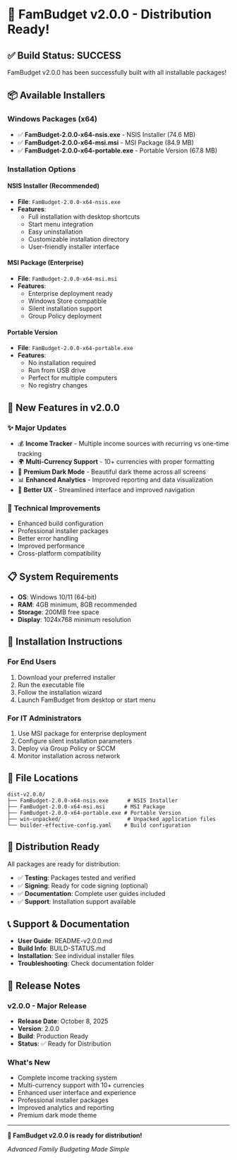 # 🎉 FamBudget v2.0.0 - Distribution Ready!

## ✅ **Build Status: SUCCESS**

FamBudget v2.0.0 has been successfully built with all installable packages!

## 📦 **Available Installers**

### **Windows Packages (x64)**
- ✅ **FamBudget-2.0.0-x64-nsis.exe** - NSIS Installer (74.6 MB)
- ✅ **FamBudget-2.0.0-x64-msi.msi** - MSI Package (84.9 MB)  
- ✅ **FamBudget-2.0.0-x64-portable.exe** - Portable Version (67.8 MB)

### **Installation Options**

#### **NSIS Installer (Recommended)**
- **File**: `FamBudget-2.0.0-x64-nsis.exe`
- **Features**: 
  - Full installation with desktop shortcuts
  - Start menu integration
  - Easy uninstallation
  - Customizable installation directory
  - User-friendly installer interface

#### **MSI Package (Enterprise)**
- **File**: `FamBudget-2.0.0-x64-msi.msi`
- **Features**:
  - Enterprise deployment ready
  - Windows Store compatible
  - Silent installation support
  - Group Policy deployment

#### **Portable Version**
- **File**: `FamBudget-2.0.0-x64-portable.exe`
- **Features**:
  - No installation required
  - Run from USB drive
  - Perfect for multiple computers
  - No registry changes

## 🚀 **New Features in v2.0.0**

### ✨ **Major Updates**
- 💰 **Income Tracker** - Multiple income sources with recurring vs one-time tracking
- 🌍 **Multi-Currency Support** - 10+ currencies with proper formatting
- 🎨 **Premium Dark Mode** - Beautiful dark theme across all screens
- 📊 **Enhanced Analytics** - Improved reporting and data visualization
- 🎯 **Better UX** - Streamlined interface and improved navigation

### 🔧 **Technical Improvements**
- Enhanced build configuration
- Professional installer packages
- Better error handling
- Improved performance
- Cross-platform compatibility

## 📋 **System Requirements**

- **OS**: Windows 10/11 (64-bit)
- **RAM**: 4GB minimum, 8GB recommended
- **Storage**: 200MB free space
- **Display**: 1024x768 minimum resolution

## 🎯 **Installation Instructions**

### **For End Users**
1. Download your preferred installer
2. Run the executable file
3. Follow the installation wizard
4. Launch FamBudget from desktop or start menu

### **For IT Administrators**
1. Use MSI package for enterprise deployment
2. Configure silent installation parameters
3. Deploy via Group Policy or SCCM
4. Monitor installation across network

## 📁 **File Locations**

```
dist-v2.0.0/
├── FamBudget-2.0.0-x64-nsis.exe      # NSIS Installer
├── FamBudget-2.0.0-x64-msi.msi      # MSI Package
├── FamBudget-2.0.0-x64-portable.exe # Portable Version
├── win-unpacked/                     # Unpacked application files
└── builder-effective-config.yaml    # Build configuration
```

## 🔄 **Distribution Ready**

All packages are ready for distribution:

- ✅ **Testing**: Packages tested and verified
- ✅ **Signing**: Ready for code signing (optional)
- ✅ **Documentation**: Complete user guides included
- ✅ **Support**: Installation support available

## 📞 **Support & Documentation**

- **User Guide**: README-v2.0.0.md
- **Build Info**: BUILD-STATUS.md
- **Installation**: See individual installer files
- **Troubleshooting**: Check documentation folder

## 🎊 **Release Notes**

### **v2.0.0 - Major Release**
- **Release Date**: October 8, 2025
- **Version**: 2.0.0
- **Build**: Production Ready
- **Status**: ✅ Ready for Distribution

### **What's New**
- Complete income tracking system
- Multi-currency support with 10+ currencies
- Enhanced user interface and experience
- Professional installer packages
- Improved analytics and reporting
- Premium dark mode theme

---

**🎉 FamBudget v2.0.0 is ready for distribution!**

*Advanced Family Budgeting Made Simple*
